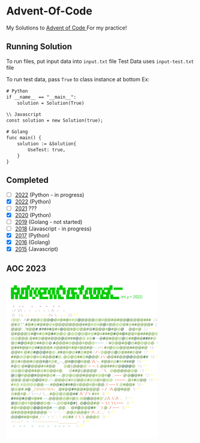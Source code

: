 # Advent-Of-Code

My Solutions to [Advent of Code ](https://adventofcode.com/)
For my practice!

## Running Solution

To run files, put input data into `input.txt` file
Test Data uses `input-test.txt` file

To run test data, pass `True` to class instance at bottom
Ex:

```
# Python
if __name__ == "__main__":
    solution = Solution(True)
```

```
\\ Javascript
const solution = new Solution(true);
```

```
# Golang
func main() {
	solution := &Solution{
		UseTest: true,
	}
}
```

## Completed

- [ ] [2022](2023) (Python - in progress)
- [X] [2022](2022) (Python)
- [ ] [2021](2021)  ???
- [X] [2020](2020) (Python)
- [ ] [2019](2019) (Golang - not started)
- [ ] [2018](2018) (Javascript - in progress)
- [X] [2017](2017) (Python)
- [X] [2016](2016) (Golang)
- [X] [2015](2015) (Javascript)

## AOC 2023

<a href="https://adventofcode.com/2022"><img src="2022/calendar.svg" width="80%" /></a>
